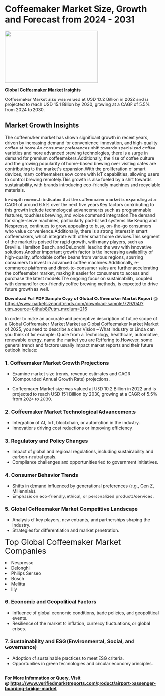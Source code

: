 <H1>Coffeemaker Market Size, Growth and Forecast from 2024 - 2031</H1><img class="aligncenter size-medium wp-image-584254" src="https://thirdeyenews.in/wp-content/uploads/2024/09/Global-Market-Research-300x168.jpeg" alt="" width="300" height="168" /><p><strong>Global&nbsp;<a href="https://www.marketsizeandtrends.com/download-sample/729204/?utm_source=Github8j?utm_medium=216">Coffeemaker Market</a> Insights</strong></p><p>Coffeemaker Market size was valued at USD 10.2 Billion in 2022 and is projected to reach USD 15.1 Billion by 2030, growing at a CAGR of 5.5% from 2024 to 2030.</p><p><h2>Market Growth Insights</h2> <p>The coffeemaker market has shown significant growth in recent years, driven by increasing demand for convenience, innovation, and high-quality coffee at home.As consumer preferences shift towards specialized coffee varieties and more advanced brewing technologies, there is a surge in demand for premium coffeemakers.Additionally, the rise of coffee culture and the growing popularity of home-based brewing over visiting cafes are contributing to the market's expansion.With the proliferation of smart devices, many coffeemakers now come with IoT capabilities, allowing users to control brewing remotely.This growth is also fueled by a shift towards sustainability, with brands introducing eco-friendly machines and recyclable materials.</p> <p>In-depth research indicates that the coffeemaker market is expanding at a CAGR of around 6.5% over the next five years.Key factors contributing to this growth include technological advancements such as programmable features, touchless brewing, and voice command integration.The demand for single-serve machines, particularly pod-based systems like Keurig and Nespresso, continues to grow, appealing to busy, on-the-go consumers who value convenience.Additionally, there is a strong interest in smart coffeemakers, which integrate with other smart home devices.This segment of the market is poised for rapid growth, with many players, such as Breville, Hamilton Beach, and DeLonghi, leading the way with innovative solutions.Another important growth factor is the increasing availability of high-quality, affordable coffee beans from various regions, spurring consumers to invest in advanced coffee machines.Additionally, e-commerce platforms and direct-to-consumer sales are further accelerating the coffeemaker market, making it easier for consumers to access and purchase the latest models.The ongoing focus on sustainability, coupled with demand for eco-friendly coffee brewing methods, is expected to drive future growth as well.<p><span class=""><strong>Download Full PDF Sample Copy of Global Coffeemaker Market Report</strong> @ <a href="https://www.marketsizeandtrends.com/download-sample/729204/?utm_source=Github8j?utm_medium=216" target="_blank">https://www.marketsizeandtrends.com/download-sample/729204/?utm_source=Github8j?utm_medium=216</a></span></p><p>In order to make an accurate and perceptive description of future scope of a Global&nbsp;Coffeemaker Market Market as Global&nbsp;Coffeemaker Market Market of 2025, you need to describe a clear Vision &ndash; What Industry or Linda can you think of for example: Quote from a Technology, healthcare, automotive, renewable energy, name the market you are Reffering to.However, some general trends and factors usually impact market reports and their future outlook include:</p><h3>1.&nbsp;<strong>Coffeemaker Market Growth Projections</strong></h3><ul><li>Examine market size trends, revenue estimates and CAGR (Compounded Annual Growth Rate) projections.</li><li><p>Coffeemaker Market size was valued at USD 10.2 Billion in 2022 and is projected to reach USD 15.1 Billion by 2030, growing at a CAGR of 5.5% from 2024 to 2030.</p></li></ul><h3>2.&nbsp;<strong>Coffeemaker Market Technological Advancements</strong></h3><ul><li>Integration of AI, IoT, blockchain, or automation in the industry.</li><li>Innovations driving cost reductions or improving efficiency.</li></ul><h3>3.&nbsp;<strong>Regulatory and Policy Changes</strong></h3><ul><li>Impact of global and regional regulations, including sustainability and carbon-neutral goals.</li><li>Compliance challenges and opportunities tied to government initiatives.</li></ul><h3>4.&nbsp;<strong>Consumer Behavior Trends</strong></h3><ul><li>Shifts in demand influenced by generational preferences (e.g., Gen Z, Millennials).</li><li>Emphasis on eco-friendly, ethical, or personalized products/services.</li></ul><h3>5.&nbsp;<strong>Global Coffeemaker Market Competitive Landscape</strong></h3><ul><li>Analysis of key players, new entrants, and partnerships shaping the industry.</li><li>Strategies for differentiation and market penetration.</li></ul><p data-pm-slice="1 1 []"><span style="color: inherit; font-family: inherit; font-size: 25px;">Top Global Coffeemaker Market Companies</span></p><div class="" data-test-id=""><p><li>Nespresso</li><li> Delonghi</li><li> Philips Senseo</li><li> Bosch</li><li> Melitta</li><li> Illy</li></p></div><h3>6.&nbsp;<strong>Economic and Geopolitical Factors</strong></h3><ul><li>Influence of global economic conditions, trade policies, and geopolitical events.</li><li>Resilience of the market to inflation, currency fluctuations, or global crises.</li></ul><h3>7.&nbsp;<strong>Sustainability and ESG (Environmental, Social, and Governance)</strong></h3><ul><li>Adoption of sustainable practices to meet ESG criteria.</li><li>Opportunities in green technologies and circular economy principles.</li></ul><h2><strong style="font-size: 14px;">For More Information or Query, Visit @&nbsp;</strong><a style="background-color: #ffffff; font-size: 14px;" href="https://www.marketsizeandtrends.com/report/coffeemaker-market/" target="_blank">https://www.verifiedmarketreports.com/product/airport-passenger-boarding-bridge-market</a></h2>